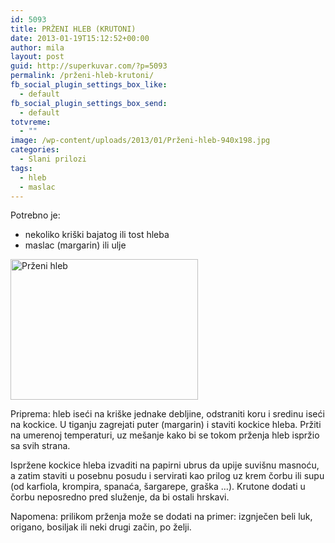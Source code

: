 ```yaml
---
id: 5093
title: PRŽENI HLEB (KRUTONI)
date: 2013-01-19T15:12:52+00:00
author: mila
layout: post
guid: http://superkuvar.com/?p=5093
permalink: /prženi-hleb-krutoni/
fb_social_plugin_settings_box_like:
  - default
fb_social_plugin_settings_box_send:
  - default
totvreme:
  - ""
image: /wp-content/uploads/2013/01/Prženi-hleb-940x198.jpg
categories:
  - Slani prilozi
tags:
  - hleb
  - maslac
---
```

Potrebno je:

  * nekoliko kriški bajatog ili tost hleba
  * maslac (margarin) ili ulje

<img class="alignnone size-medium wp-image-5094" src="/wp-content/uploads/2013/01/Prženi-hleb-300x225.jpg" alt="Prženi hleb" width="300" height="225" /> 

Priprema: hleb iseći na kriške jednake debljine, odstraniti koru i sredinu iseći na kockice. U tiganju zagrejati puter (margarin) i staviti kockice hleba. Pržiti na umerenoj temperaturi, uz mešanje kako bi se tokom prženja hleb ispržio sa svih strana.

Ispržene kockice hleba izvaditi na papirni ubrus da upije suvišnu masnoću, a zatim staviti u posebnu posudu i servirati kao prilog uz krem čorbu ili supu (od karfiola, krompira, spanaća, šargarepe, graška &#8230;). Krutone dodati u čorbu neposredno pred služenje, da bi ostali hrskavi.

Napomena: prilikom prženja može se dodati na primer: izgnječen beli luk, origano, bosiljak ili neki drugi začin, po želji.